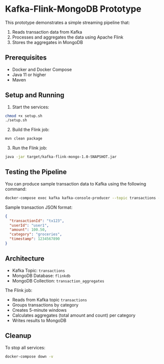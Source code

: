 # Kafka-Flink-MongoDB Prototype

This prototype demonstrates a simple streaming pipeline that:
1. Reads transaction data from Kafka
2. Processes and aggregates the data using Apache Flink
3. Stores the aggregates in MongoDB

## Prerequisites

- Docker and Docker Compose
- Java 11 or higher
- Maven

## Setup and Running

1. Start the services:
```bash
chmod +x setup.sh
./setup.sh
```

2. Build the Flink job:
```bash
mvn clean package
```

3. Run the Flink job:
```bash
java -jar target/kafka-flink-mongo-1.0-SNAPSHOT.jar
```

## Testing the Pipeline

You can produce sample transaction data to Kafka using the following command:

```bash
docker-compose exec kafka kafka-console-producer --topic transactions --bootstrap-server localhost:9092
```

Sample transaction JSON format:
```json
{
  "transactionId": "tx123",
  "userId": "user1",
  "amount": 100.50,
  "category": "groceries",
  "timestamp": 1234567890
}
```

## Architecture

- Kafka Topic: `transactions`
- MongoDB Database: `flinkdb`
- MongoDB Collection: `transaction_aggregates`

The Flink job:
- Reads from Kafka topic `transactions`
- Groups transactions by category
- Creates 5-minute windows
- Calculates aggregates (total amount and count) per category
- Writes results to MongoDB

## Cleanup

To stop all services:
```bash
docker-compose down -v
``` 
